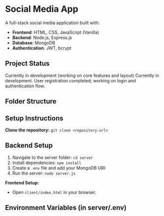 # Social Media App

A full-stack social media application built with:

- **Frontend**: HTML, CSS, JavaScript (Vanilla)
- **Backend**: Node.js, Express.js
- **Database**: MongoDB
- **Authentication**: JWT, bcrypt

## Project Status

Currently in development (working on core features and layout)
Currently in development. User registration completed; working on login and authentication flow.

## Folder Structure

## Setup Instructions
**Clone the repository:** `git clone <repository-url>`

## Backend Setup
1. Navigate to the server folder: `cd server`
2. Install dependencies: `npm install`
3. Create a `.env` file and add your MongoDB URI:
4. Run the server: `node server.js`

**Frontend Setup:**
- Open `client/index.html` in your browser.

## Environment Variables (in server/.env)